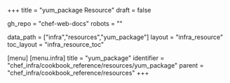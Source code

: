 +++
title = "yum_package Resource"
draft = false

gh_repo = "chef-web-docs"
robots = ""

data_path = ["infra","resources","yum_package"]
layout = "infra_resource"
toc_layout = "infra_resource_toc"


[menu]
  [menu.infra]
    title = "yum_package"
    identifier = "chef_infra/cookbook_reference/resources/yum_package"
    parent = "chef_infra/cookbook_reference/resources"
+++

<!-- The contents of this page are automatically generated from the yum_package.yaml file in the data directory. -->
<!-- To suggest a change, edit the https://github.com/chef/chef/blob/master/lib/chef/resource/yum_package.rb file
      and submit a pull request to the https://github.com/chef/chef repository. -->
